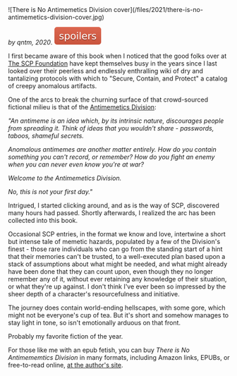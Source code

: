 <!--
.. title: There is no Antimemetics Division, by qntm
.. slug: there-is-no-antimemetics-division
.. date: 2021-05-10 13:50:52 UTC-05:00
.. tags: media,book,novel,science-fiction,fiction,qntm,epub,free-to-read
-->

<span style="float: left; padding-bottom: 1em">
![There is No Antimemetics Division cover](/files/2021/there-is-no-antimemetics-division-cover.jpg)
</span>

*by qntm, 2020*. ![spoilers](/files/spoilers.svg)

I first became aware of this book when I noticed that the good folks over
at [The SCP Foundation](http://www.scpwiki.com/) have kept themselves busy in
the years since I last looked over their peerless and endlessly enthralling
wiki of dry and tantalizing protocols with which to "Secure, Contain, and
Protect" a catalog of creepy anomalous artifacts.

One of the arcs to break the churning surface of that crowd-sourced
fictional milieu is that of the
[Antimemetics Division](http://scp-wiki.wikidot.com/antimemetics-division-hub):

*"An antimeme is an idea which, by its intrinsic nature, discourages people
from spreading it. Think of ideas that you wouldn't share - passwords,
taboos, shameful secrets.*

*Anomalous antimemes are another matter entirely. How do you contain
something you can't record, or remember? How do you fight an enemy when you
can never even know you're at war?*

*Welcome to the Antimemetics Division.*

*No, this is not your first day."*

Intrigued, I started clicking around, and as is the way of SCP, discovered
many hours had passed. Shortly afterwards, I realized the arc has been
collected into this book.

Occasional SCP entries, in the format we know and love, intertwine a short but
intense tale of memetic hazards, populated by a few of the Division's
finest - those rare individuals who can go from the standing start of a hint
that their memories can't be trusted, to a well-executed plan based upon
a stack of assumptions about what might be needed, and what might already have
been done that they can count upon, even though they no longer remember any of
it, without ever retaining any knowledge of their situation, or what they're up
against. I don't think I've ever been so impressed by the sheer depth of a
character's resourcefulness and initiative.

The journey does contain world-ending hellscapes, with some gore, which might
not be everyone's cup of tea. But it's short and somehow manages to stay light
in tone, so isn't emotionally arduous on that front.

Probably my favorite fiction of the year.

For those like me with an epub fetish,
you can buy *There is No Antimememtics Division* in many formats,
including Amazon links, EPUBs, or free-to-read online,
[at the author's site](https://qntm.org/scp).

<br style="clear: left" />

